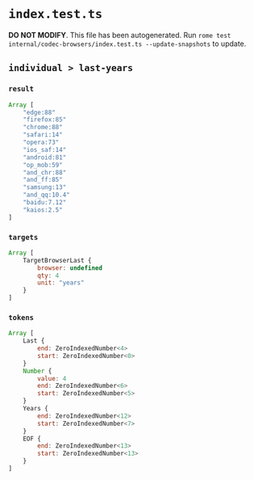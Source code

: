 # `index.test.ts`

**DO NOT MODIFY**. This file has been autogenerated. Run `rome test internal/codec-browsers/index.test.ts --update-snapshots` to update.

## `individual > last-years`

### `result`

```javascript
Array [
	"edge:88"
	"firefox:85"
	"chrome:88"
	"safari:14"
	"opera:73"
	"ios_saf:14"
	"android:81"
	"op_mob:59"
	"and_chr:88"
	"and_ff:85"
	"samsung:13"
	"and_qq:10.4"
	"baidu:7.12"
	"kaios:2.5"
]
```

### `targets`

```javascript
Array [
	TargetBrowserLast {
		browser: undefined
		qty: 4
		unit: "years"
	}
]
```

### `tokens`

```javascript
Array [
	Last {
		end: ZeroIndexedNumber<4>
		start: ZeroIndexedNumber<0>
	}
	Number {
		value: 4
		end: ZeroIndexedNumber<6>
		start: ZeroIndexedNumber<5>
	}
	Years {
		end: ZeroIndexedNumber<12>
		start: ZeroIndexedNumber<7>
	}
	EOF {
		end: ZeroIndexedNumber<13>
		start: ZeroIndexedNumber<13>
	}
]
```
